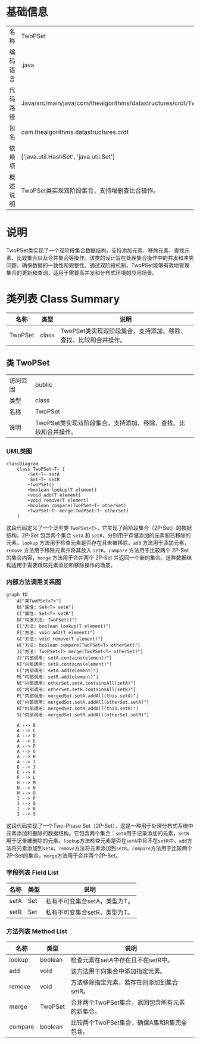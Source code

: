 # 基础信息

|      |      |
|------|------|
| 名称 | TwoPSet |
| 编码语言 | .java |
| 代码路径 | Java/src/main/java/com/thealgorithms/datastructures/crdt/TwoPSet.java |
| 包名 | com.thealgorithms.datastructures.crdt |
| 依赖项 | ['java.util.HashSet', 'java.util.Set'] |
| 概述说明 | TwoPSet类实现双阶段集合，支持增删查比合操作。 |

# 说明

TwoPSet类实现了一个双阶段集合数据结构，支持添加元素、移除元素、查找元素、比较集合以及合并集合等操作。该类的设计旨在处理集合操作中的并发和冲突问题，确保数据的一致性和完整性。通过双阶段机制，TwoPSet能够有效地管理集合的更新和查询，适用于需要高并发和分布式环境的应用场景。

# 类列表 Class Summary

| 名称   | 类型  | 说明 |
|-------|------|-------------|
| TwoPSet | class | TwoPSet类实现双阶段集合，支持添加、移除、查找、比较和合并操作。 |



## 类 TwoPSet

|      |      |
|------|------|
| 访问范围 | public |
| 类型 | class |
| 名称 | TwoPSet |
| 说明 | TwoPSet类实现双阶段集合，支持添加、移除、查找、比较和合并操作。 |


### UML类图

```mermaid
classDiagram
    class TwoPSet~T~ {
        -Set~T~ setA
        -Set~T~ setR
        +TwoPSet()
        +boolean lookup(T element)
        +void add(T element)
        +void remove(T element)
        +boolean compare(TwoPSet~T~ otherSet)
        +TwoPSet~T~ merge(TwoPSet~T~ otherSet)
    }
```

这段代码定义了一个泛型类 `TwoPSet<T>`，它实现了两阶段集合（2P-Set）的数据结构。2P-Set 包含两个集合 `setA` 和 `setR`，分别用于存储添加的元素和已移除的元素。`lookup` 方法用于检查元素是否存在且未被移除，`add` 方法用于添加元素，`remove` 方法用于移除元素并将其放入 `setR`。`compare` 方法用于比较两个 2P-Set 的集合内容，`merge` 方法用于合并两个 2P-Set 并返回一个新的集合。这种数据结构适用于需要跟踪元素添加和移除操作的场景。


### 内部方法调用关系图

```mermaid
graph TD
    A["类TwoPSet<T>"]
    B["属性: Set<T> setA"]
    C["属性: Set<T> setR"]
    D["构造方法: TwoPSet()"]
    E["方法: boolean lookup(T element)"]
    F["方法: void add(T element)"]
    G["方法: void remove(T element)"]
    H["方法: boolean compare(TwoPSet<T> otherSet)"]
    I["方法: TwoPSet<T> merge(TwoPSet<T> otherSet)"]
    J["内部调用: setA.contains(element)"]
    K["内部调用: setR.contains(element)"]
    L["内部调用: setA.add(element)"]
    M["内部调用: setR.add(element)"]
    N["内部调用: otherSet.setA.containsAll(setA)"]
    O["内部调用: otherSet.setR.containsAll(setR)"]
    P["内部调用: mergedSet.setA.addAll(this.setA)"]
    Q["内部调用: mergedSet.setA.addAll(otherSet.setA)"]
    R["内部调用: mergedSet.setR.addAll(this.setR)"]
    S["内部调用: mergedSet.setR.addAll(otherSet.setR)"]

    A --> B
    A --> C
    A --> D
    A --> E
    A --> F
    A --> G
    A --> H
    A --> I
    E --> J
    E --> K
    F --> L
    G --> M
    H --> N
    H --> O
    I --> P
    I --> Q
    I --> R
    I --> S
```

这段代码实现了一个Two-Phase Set（2P-Set），这是一种用于处理分布式系统中元素添加和删除的数据结构。它包含两个集合：`setA`用于记录添加的元素，`setR`用于记录被删除的元素。`lookup`方法检查元素是否在`setA`中且不在`setR`中，`add`方法将元素添加到`setA`，`remove`方法将元素添加到`setR`。`compare`方法用于比较两个2P-Set的集合，`merge`方法用于合并两个2P-Set。

### 字段列表 Field List

| 名称  | 类型  | 说明 |
|-------|-------|------|
| setA | Set<T> | 私有不可变集合setA，类型为T。 |
| setR | Set<T> | 私有不可变集合setR，类型为T。 |

### 方法列表 Method List

| 名称  | 类型  | 说明 |
|-------|-------|------|
| lookup | boolean | 检查元素在setA中存在且不在setR中。 |
| add | void | 该方法用于向集合中添加指定元素。 |
| remove | void | 方法移除指定元素，若存在则添加到集合setR。 |
| merge | TwoPSet<T> | 合并两个TwoPSet集合，返回包含所有元素的新集合。 |
| compare | boolean | 比较两个TwoPSet集合，确保A集和R集完全包含。 |




